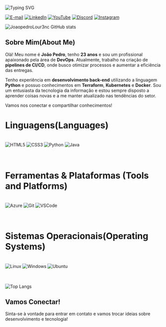 ![Typing SVG](https://readme-typing-svg.herokuapp.com/?color=008f11&size=40center=true&vCenter=true&width=1000&lines=Hi,+helloworld.exe;Running+.+.+.+;:%29)

[![E-mail](https://img.shields.io/badge/-Email-000?style=for-the-badge&logo=microsoft-outlook&logoColor=007BFF)](mailto:joaopedro08moura@proton.me)
[![LinkedIn](https://img.shields.io/badge/LinkedIn-0077B5?style=for-the-badge&logo=linkedin&logoColor=white)](https://www.linkedin.com/in/jo%C3%A3o-pedro-moura-da-silva-louren%C3%A7o?utm_source=share&utm_campaign=share_via&utm_content=profile&utm_medium=android_app)
[![YouTube](https://img.shields.io/badge/YouTube-FF0000?style=for-the-badge&logo=youtube&logoColor=white)](https://www.youtube.com/channel/UCN-bgH6n1IdjJ9vO8ZC_FdQ)
[![Discord](https://img.shields.io/badge/Discord-7289DA?style=for-the-badge&logo=discord&logoColor=white)](https://discord.com/channels/@joaopedrolour/)
[![Instagram](https://img.shields.io/badge/Instagram-E4405F?style=for-the-badge&logo=instagram&logoColor=white)](https://www.instagram.com/joaopedroolourenco?igsh=NTh6cjdlZmx1am5q)

![JoaopedroLour3nc GitHub stats](https://github-readme-stats.vercel.app/api?username=joaopedrolour3nc&show_icons=true&theme=radical)

## Sobre Mim(About Me)

Olá! Meu nome é **João Pedro**, tenho **23 anos** e sou um profissional apaixonado pela área de **DevOps**. Atualmente, trabalho na criação de **pipelines de CI/CD**, onde busco otimizar processos e aumentar a eficiência das entregas.

Tenho experiência em **desenvolvimento back-end** utilizando a linguagem **Python** e possuo conhecimentos em **Terraform**, **Kubernetes** e **Docker**. Sou um entusiasta da tecnologia da informação e estou sempre disposto a aprender coisas novas e a me manter atualizado nas tendências do setor.

Vamos nos conectar e compartilhar conhecimentos!
# Linguagens(Languages)
<br>
<div style="display:inline_block">
    <img align="center" alt="HTML5" src="https://img.shields.io/badge/HTML5-E34F26?style=for-the-badge&logo=html5&logoColor=white">
    <img align="center" alt="CSS3" src="https://img.shields.io/badge/CSS3-1572B6?style=for-the-badge&logo=css3&logoColor=white">
    <img align="center" alt="Python" src="https://img.shields.io/badge/Python-14354C?style=for-the-badge&logo=python&logoColor=white">
    <img align="center" alt="Java" src="https://img.shields.io/badge/Java-ED8B00?style=for-the-badge&logo=openjdk&logoColor=white">
</div>
<br>
<br>

# Ferramentas & Plataformas (Tools and Platforms)
<br>
<div style="display:inline_block">
    <img align="center" alt="Azure" src="https://img.shields.io/badge/Azure-0089D6?style=for-the-badge&logo=azure&logoColor=white">
    <img align="center" alt="Git" src="https://img.shields.io/badge/GIT-E44C30?style=for-the-badge&logo=git&logoColor=white">
    <img align="center" alt="VSCode" src="https://img.shields.io/badge/Vscode-007ACC?style=for-the-badge&logo=visual-studio-code&logoColor=white">
</div>
<br>
<br>

# Sistemas Operacionais(Operating Systems)
<br>
<div style="display:inline_block">
    <img align="center" alt="Linux" src="https://img.shields.io/badge/Linux-000?style=for-the-badge&logo=linux&logoColor=FCC624">
    <img align="center" alt="Windows" src="https://img.shields.io/badge/Windows-000?style=for-the-badge&logo=windows&logoColor=2CA5E0">
    <img align="center" alt="Ubuntu" src="https://img.shields.io/badge/Ubuntu-35495E?style=for-the-badge&logo=ubuntu&logoColor=2CA5E0">
</div>
<br>
<br>

![Top Langs](https://github-readme-stats.vercel.app/api/top-langs/?username=Joaopedrolour3nc&exclude_repo=github-readme-stats,anuraghazra.github.io,&locale=pt-br)

## Vamos Conectar!

Sinta-se à vontade para entrar em contato e vamos trocar ideias sobre desenvolvimento e tecnologia!
